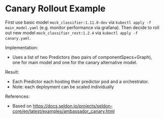 # Canary Rollout Example

First use basic model `mock_classifier:1.11.0-dev` via 
`kubectl apply -f main_model.yaml` (e.g. monitor
performance via grafana). Then decide to roll out new model 
`mock_classifier_rest:1.2.4` via `kubectl apply -f canary.yaml`.

Implementation:
* Uses a list of two Predictors (two pairs of componentSpecs+Graph), 
one for main model and one for the canary alternative
model.

Result:
* Each Predictor each hosting their predictor pod and a orchestrator.
* Note: each deployment can be scaled individually


References:
* Based on https://docs.seldon.io/projects/seldon-core/en/latest/examples/ambassador_canary.html